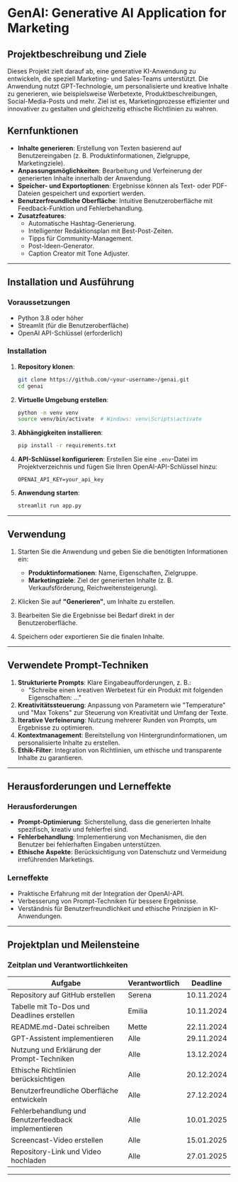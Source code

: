 # GenAI: Generative AI Application for Marketing

## Projektbeschreibung und Ziele

Dieses Projekt zielt darauf ab, eine generative KI-Anwendung zu entwickeln, die speziell Marketing- und Sales-Teams unterstützt. Die Anwendung nutzt GPT-Technologie, um personalisierte und kreative Inhalte zu generieren, wie beispielsweise Werbetexte, Produktbeschreibungen, Social-Media-Posts und mehr. Ziel ist es, Marketingprozesse effizienter und innovativer zu gestalten und gleichzeitig ethische Richtlinien zu wahren.

## Kernfunktionen

- **Inhalte generieren**: Erstellung von Texten basierend auf Benutzereingaben (z. B. Produktinformationen, Zielgruppe, Marketingziele).
- **Anpassungsmöglichkeiten**: Bearbeitung und Verfeinerung der generierten Inhalte innerhalb der Anwendung.
- **Speicher- und Exportoptionen**: Ergebnisse können als Text- oder PDF-Dateien gespeichert und exportiert werden.
- **Benutzerfreundliche Oberfläche**: Intuitive Benutzeroberfläche mit Feedback-Funktion und Fehlerbehandlung.
- **Zusatzfeatures**:
  - Automatische Hashtag-Generierung.
  - Intelligenter Redaktionsplan mit Best-Post-Zeiten.
  - Tipps für Community-Management.
  - Post-Ideen-Generator.
  - Caption Creator mit Tone Adjuster.

---

## Installation und Ausführung

### Voraussetzungen

- Python 3.8 oder höher
- Streamlit (für die Benutzeroberfläche)
- OpenAI API-Schlüssel (erforderlich)

### Installation

1. **Repository klonen**:
   ```bash
   git clone https://github.com/<your-username>/genai.git
   cd genai
   ```

2. **Virtuelle Umgebung erstellen**:
   ```bash
   python -m venv venv
   source venv/bin/activate  # Windows: venv\Scripts\activate
   ```

3. **Abhängigkeiten installieren**:
   ```bash
   pip install -r requirements.txt
   ```

4. **API-Schlüssel konfigurieren**:
   Erstellen Sie eine `.env`-Datei im Projektverzeichnis und fügen Sie Ihren OpenAI-API-Schlüssel hinzu:
   ```
   OPENAI_API_KEY=your_api_key
   ```

5. **Anwendung starten**:
   ```bash
   streamlit run app.py
   ```

---

## Verwendung

1. Starten Sie die Anwendung und geben Sie die benötigten Informationen ein:
   - **Produktinformationen**: Name, Eigenschaften, Zielgruppe.
   - **Marketingziele**: Ziel der generierten Inhalte (z. B. Verkaufsförderung, Reichweitensteigerung).

2. Klicken Sie auf **"Generieren"**, um Inhalte zu erstellen.

3. Bearbeiten Sie die Ergebnisse bei Bedarf direkt in der Benutzeroberfläche.

4. Speichern oder exportieren Sie die finalen Inhalte.

---

## Verwendete Prompt-Techniken

1. **Strukturierte Prompts**: Klare Eingabeaufforderungen, z. B.:
   - "Schreibe einen kreativen Werbetext für ein Produkt mit folgenden Eigenschaften: ..."
2. **Kreativitätssteuerung**: Anpassung von Parametern wie "Temperature" und "Max Tokens" zur Steuerung von Kreativität und Umfang der Texte.
3. **Iterative Verfeinerung**: Nutzung mehrerer Runden von Prompts, um Ergebnisse zu optimieren.
4. **Kontextmanagement**: Bereitstellung von Hintergrundinformationen, um personalisierte Inhalte zu erstellen.
5. **Ethik-Filter**: Integration von Richtlinien, um ethische und transparente Inhalte zu garantieren.

---

## Herausforderungen und Lerneffekte

### Herausforderungen

- **Prompt-Optimierung**: Sicherstellung, dass die generierten Inhalte spezifisch, kreativ und fehlerfrei sind.
- **Fehlerbehandlung**: Implementierung von Mechanismen, die den Benutzer bei fehlerhaften Eingaben unterstützen.
- **Ethische Aspekte**: Berücksichtigung von Datenschutz und Vermeidung irreführenden Marketings.

### Lerneffekte

- Praktische Erfahrung mit der Integration der OpenAI-API.
- Verbesserung von Prompt-Techniken für bessere Ergebnisse.
- Verständnis für Benutzerfreundlichkeit und ethische Prinzipien in KI-Anwendungen.

---

## Projektplan und Meilensteine

### Zeitplan und Verantwortlichkeiten

| **Aufgabe**                                             | **Verantwortlich**   | **Deadline**     |
|---------------------------------------------------------|-----------------------|------------------|
| Repository auf GitHub erstellen                         | Serena                | 10.11.2024       |
| Tabelle mit To-Dos und Deadlines erstellen              | Emilia                | 10.11.2024       |
| README.md-Datei schreiben                               | Mette                 | 22.11.2024       |
| GPT-Assistent implementieren                            | Alle                  | 29.11.2024       |
| Nutzung und Erklärung der Prompt-Techniken              | Alle                  | 13.12.2024       |
| Ethische Richtlinien berücksichtigen                    | Alle                  | 20.12.2024       |
| Benutzerfreundliche Oberfläche entwickeln               | Alle                  | 27.12.2024       |
| Fehlerbehandlung und Benutzerfeedback implementieren    | Alle                  | 10.01.2025       |
| Screencast-Video erstellen                              | Alle                  | 15.01.2025       |
| Repository-Link und Video hochladen                     | Alle                  | 27.01.2025       |

---

